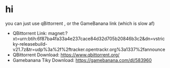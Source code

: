 # hi

you can just use qBittorrent , or the GameBanana link (which is slow af)

- QBittorrent Link: magnet:?xt=urn:btih:6f87ba4fa33a4e237cace84d32d705b20846b3c2&dn=vstricky-releasebuild-v21.7z&tr=udp%3a%2f%2ftracker.opentrackr.org%3a1337%2fannounce
- QBittorrent Download: https://www.qbittorrent.org/
- Gamebanana Tiky Download: https://gamebanana.com/dl/583960
